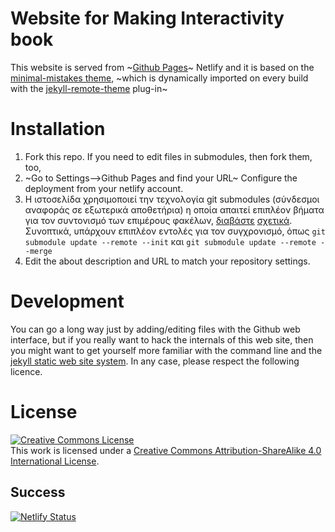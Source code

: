# Website for Making Interactivity book

This website is served from ~[Github Pages](https://pages.github.com/)~ Netlify and it is based on the [minimal-mistakes theme](https://github.com/mmistakes/minimal-mistakes), ~which is dynamically imported on every build with the [jekyll-remote-theme](https://github.com/benbalter/jekyll-remote-theme) plug-in~

# Installation

1. Fork this repo. If you need to edit files in submodules, then fork them, too,
2. ~Go to Settings-->Github Pages and find your URL~ Configure the deployment from your netlify account.
3. Η ιστοσελίδα χρησιμοποιεί την τεχνολογία git submodules (σύνδεσμοι αναφοράς σε εξωτερικά αποθετήρια) η οποία απαιτεί επιπλέον βήματα για τον συντονισμό των επιμέρους φακέλων, [διαβάστε](https://github.blog/2016-02-01-working-with-submodules/) [σχετικά](https://www.atlassian.com/git/tutorials/git-submodule). Συνοπτικά, υπάρχουν επιπλέον εντολές για τον συγχρονισμό, όπως `git submodule update --remote --init` και `git submodule update --remote --merge`
4. Edit the about description and URL to match your repository settings.

# Development

You can go a long way just by adding/editing files with the Github web interface, but if you really want to hack the internals of this web site, then you might want to get yourself more familiar with the command line and the [jekyll static web site system](https://jekyllrb.com/). In any case, please respect the following licence.

# License

<a rel="license" href="http://creativecommons.org/licenses/by-sa/4.0/"><img alt="Creative Commons License" style="border-width:0" src="https://i.creativecommons.org/l/by-sa/4.0/80x15.png" /></a><br />This work is licensed under a <a rel="license" href="http://creativecommons.org/licenses/by-sa/4.0/">Creative Commons Attribution-ShareAlike 4.0 International License</a>.

## Success
[![Netlify Status](https://api.netlify.com/api/v1/badges/e62b48c3-7802-422d-80e0-93105b52bc4a/deploy-status)](https://app.netlify.com/sites/p13giag/deploys)
